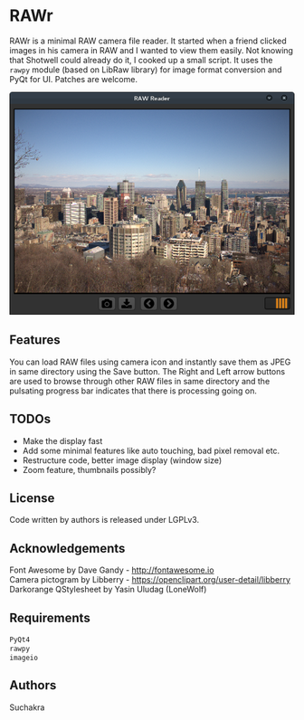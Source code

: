 RAWr
=====
RAWr is a minimal RAW camera file reader. It started when a friend clicked images in his camera in RAW and 
I wanted to view them easily. Not knowing that Shotwell could already do it, I cooked up a small script.
It uses the `rawpy` module (based on LibRaw library) for image format conversion and PyQt for UI.
Patches are welcome.

![alt text](screenshot.png "Main Screen")

Features
--------
You can load RAW files using camera icon and instantly save them as JPEG in same directory using the Save button. The
Right and Left arrow buttons are used to browse through other RAW files in same directory and the pulsating progress bar
indicates that there is processing going on.

TODOs
-----
* Make the display fast
* Add some minimal features like auto touching, bad pixel removal etc.
* Restructure code, better image display (window size)
* Zoom feature, thumbnails possibly?

License
-------
Code written by authors is released under LGPLv3.

Acknowledgements
----------------
Font Awesome by Dave Gandy - http://fontawesome.io  
Camera pictogram by Libberry - https://openclipart.org/user-detail/libberry  
Darkorange QStylesheet by Yasin Uludag (LoneWolf)

Requirements
------------
```
PyQt4  
rawpy  
imageio
```

Authors
-------
Suchakra